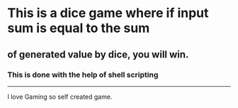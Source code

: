 # This is a dice game where if input sum is equal to the sum 
of generated value by dice, you will win.
---
### This is done with the help of shell scripting
---
I love Gaming so self created game.

 
